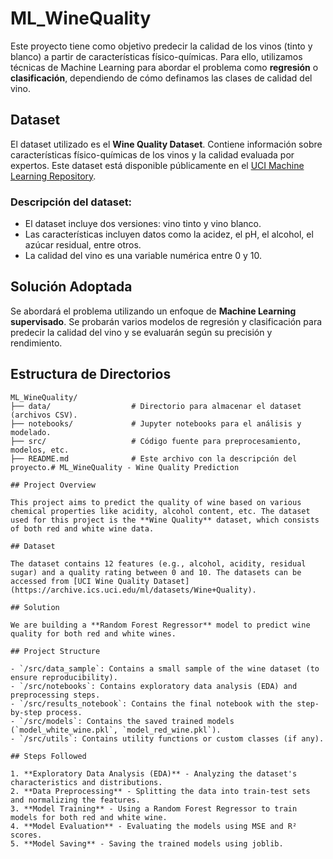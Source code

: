# ML_WineQuality

Este proyecto tiene como objetivo predecir la calidad de los vinos (tinto y blanco) a partir de características físico-químicas. Para ello, utilizamos técnicas de Machine Learning para abordar el problema como **regresión** o **clasificación**, dependiendo de cómo definamos las clases de calidad del vino.

## Dataset

El dataset utilizado es el **Wine Quality Dataset**. Contiene información sobre características físico-químicas de los vinos y la calidad evaluada por expertos. Este dataset está disponible públicamente en el [UCI Machine Learning Repository](https://archive.ics.uci.edu/ml/datasets/wine+quality).

### Descripción del dataset:
- El dataset incluye dos versiones: vino tinto y vino blanco.
- Las características incluyen datos como la acidez, el pH, el alcohol, el azúcar residual, entre otros.
- La calidad del vino es una variable numérica entre 0 y 10.

## Solución Adoptada

Se abordará el problema utilizando un enfoque de **Machine Learning supervisado**. Se probarán varios modelos de regresión y clasificación para predecir la calidad del vino y se evaluarán según su precisión y rendimiento.

## Estructura de Directorios

```plaintext
ML_WineQuality/
├── data/                  # Directorio para almacenar el dataset (archivos CSV).
├── notebooks/             # Jupyter notebooks para el análisis y modelado.
├── src/                   # Código fuente para preprocesamiento, modelos, etc.
├── README.md              # Este archivo con la descripción del proyecto.# ML_WineQuality - Wine Quality Prediction

## Project Overview

This project aims to predict the quality of wine based on various chemical properties like acidity, alcohol content, etc. The dataset used for this project is the **Wine Quality** dataset, which consists of both red and white wine data.

## Dataset

The dataset contains 12 features (e.g., alcohol, acidity, residual sugar) and a quality rating between 0 and 10. The datasets can be accessed from [UCI Wine Quality Dataset](https://archive.ics.uci.edu/ml/datasets/Wine+Quality).

## Solution

We are building a **Random Forest Regressor** model to predict wine quality for both red and white wines.

## Project Structure

- `/src/data_sample`: Contains a small sample of the wine dataset (to ensure reproducibility).
- `/src/notebooks`: Contains exploratory data analysis (EDA) and preprocessing steps.
- `/src/results_notebook`: Contains the final notebook with the step-by-step process.
- `/src/models`: Contains the saved trained models (`model_white_wine.pkl`, `model_red_wine.pkl`).
- `/src/utils`: Contains utility functions or custom classes (if any).

## Steps Followed

1. **Exploratory Data Analysis (EDA)** - Analyzing the dataset's characteristics and distributions.
2. **Data Preprocessing** - Splitting the data into train-test sets and normalizing the features.
3. **Model Training** - Using a Random Forest Regressor to train models for both red and white wine.
4. **Model Evaluation** - Evaluating the models using MSE and R² scores.
5. **Model Saving** - Saving the trained models using joblib.
